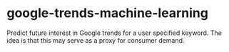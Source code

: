 # google-trends-machine-learning
Predict future interest in Google trends for a user specified keyword. The idea is that this may serve as a proxy for consumer demand.
